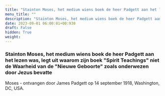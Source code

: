 ```yaml
---
title: "Stainton Moses, het medium wiens boek de heer Padgett aan het lezen was, legt uit waarom zijn boek 'Spirit Teachings' niet de Waarheid van de 'Nieuwe Geboorte' zoals onderwezen door Jezus bevatte"
menu_title: ""
description: "Stainton Moses, het medium wiens boek de heer Padgett aan het lezen was, legt uit waarom zijn boek 'Spirit Teachings' niet de Waarheid van de 'Nieuwe Geboorte' zoals onderwezen door Jezus bevatte"
date: 2023-09-01 06:00:01+00:930
draft: False
hidden: True
weight:
---
```

### Stainton Moses, het medium wiens boek de heer Padgett aan het lezen was, legt uit waarom zijn boek "Spirit Teachings" niet de Waarheid van de "Nieuwe Geboorte" zoals onderwezen door Jezus bevatte

Moses - ontvangen door James Padgett op 14 september 1918, Washington, DC, USA.
